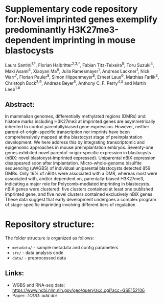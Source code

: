 # Supplementary code repository for:Novel imprinted genes exemplify predominantly H3K27me3-dependent imprinting in mouse blastocysts
Laura Santini<sup>1,\*</sup>, Florian Halbritter<sup>2,3,\*</sup>, Fabian Titz-Teixeira<sup>5</sup>, Toru Suzuki<sup>4</sup>, Maki Asami<sup>4</sup>, Xiaoyan Ma<sup>6</sup>, Julia Ramesmayer<sup>1</sup>, Andreas Lackner<sup>1</sup>, Nick Warr<sup>7</sup>, Florian Pauler<sup>8</sup>, Simon Hippenmeyer<sup>8</sup>, Ernest Laue<sup>6</sup>, Matthias Farlik<sup>3</sup>, Christoph Bock<sup>3,9</sup>, Andreas Beyer<sup>5</sup>, Anthony C. F. Perry<sup>4,#</sup> and Martin Leeb<sup>1,#</sup>

## Abstract:

In mammalian genomes, differentially methylated regions (DMRs) and histone marks including H3K27me3 at imprinted genes are asymmetrically inherited to control parentallybiased gene expression. However, neither parent-of-origin-specific transcription nor imprints have been comprehensively mapped at the blastocyst stage of preimplantation development. We here address this by integrating transcriptomic and epigenomic approaches in mouse preimplantation embryos. Seventy-one genes exhibited novel parentof-origin-specific expression in blastocysts (nBiX: novel blastocyst-imprinted expressed). Uniparental nBiX expression disappeared soon after implantation. Micro-whole-genome bisulfite sequencing (µWGBS) of individual uniparental blastocysts detected 859 DMRs. Only 16% of nBiXs were associated with a DMR, whereas most were associated with, and/or dependent on, parentally-biased H3K27me3, indicating a major role for Polycomb-mediated imprinting in blastocysts. nBiX genes were clustered: five clusters contained at least one published imprinted gene, and five novel clusters contained exclusively nBiX genes. These data suggest that early development undergoes a complex program of stage-specific imprinting involving different tiers of regulation.

# Repository structure:

The folder structure is organized as follows:

* `metadata/` - sample metadata and config parameters
* `src/` - data analysis code
* `data/` - preprocessed data 

## Links:

* WGBS and RNA-seq data: <a href="https://www.ncbi.nlm.nih.gov/geo/query/acc.cgi?acc=GSE152106">https://www.ncbi.nlm.nih.gov/geo/query/acc.cgi?acc=GSE152106</a>
* Paper: <i>TODO: add doi</i>
